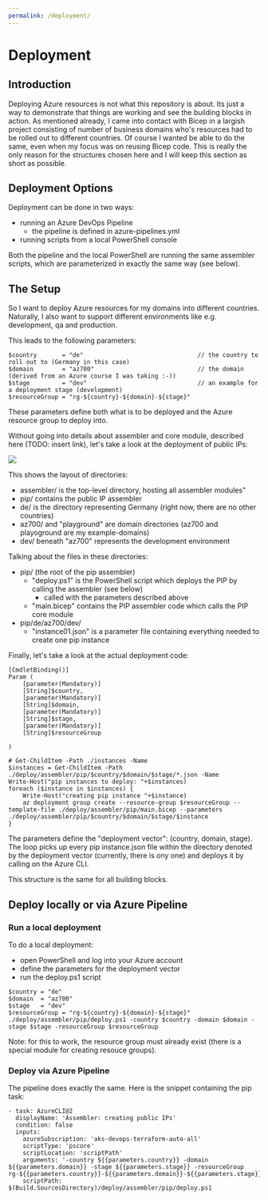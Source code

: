 ```yaml
---
permalink: /deployment/
---
```

# Deployment
## Introduction
Deploying Azure resources is not what this repository is about.
Its just a way to demonstrate that things are working and see the building blocks in action.
As mentioned already, I came into contact with Bicep in a largish project consisting of number of business domains
who's resources had to be rolled out to different countries.
Of course I wanted be able to do the same, even when my focus was on reusing Bicep code.
This is really the only reason for the structures chosen here and I will keep this section as short as possible.

## Deployment Options
Deployment can be done in two ways:
- running an Azure DevOps Pipeline 
  - the pipeline is defined in azure-pipelines.yml
- running scripts from a local PowerShell console

Both the pipeline and the local PowerShell are running the same assembler scripts, which are parameterized in 
exactly the same way (see below).

## The Setup
So I want to deploy Azure resources for my domains into different countries.
Naturally, I also want to support different environments like e.g. development, qa and production.

This leads to the following parameters:
````
$country       = "de"                                // the country to roll out to (Germany in this case)
$domain        = "az700"                             // the domain (derived from an Azure course I was taking :-)) 
$stage         = "dev"                               // an example for a deployment stage (development)
$resourceGroup = "rg-${country}-${domain}-${stage}"
````
These parameters define both what is to be deployed and the Azure resource group to deploy into.

Without going into details about assembler and core module, described here (TODO: insert link), 
let's take a look at the deployment of public IPs:

<img src="{{site.baseurl}}/images/Deploy-PIPs.png">

This shows the layout of directories:
- assembler/ is the top-level directory, hosting all assembler modules"
- pip/ contains the public IP assembler
- de/ is the directory representing Germany (right now, there are no other countries)
- az700/ and "playground" are domain directories (az700 and playoground are my example-domains)
- dev/ beneath "az700" represents the development environment

Talking about the files in these directories:
- pip/ (the root of the pip assembler)
  - "deploy.ps1" is the PowerShell script which deploys the PIP by calling the assembler (see below)
    - called with the parameters described above 
  - "main.bicep" contains the PIP assembler code which calls the PIP core module
- pip/de/az700/dev/
  - "instance01.json" is a parameter file containing everything needed to create one pip instance

Finally, let's take a look at the actual deployment code:
````
[CmdletBinding()]
Param (
    [parameter(Mandatory)]
    [String]$country,
    [parameter(Mandatory)]
    [String]$domain,
    [parameter(Mandatory)]
    [String]$stage,
    [parameter(Mandatory)]
    [String]$resourceGroup

)

# Get-ChildItem -Path ./instances -Name
$instances = Get-ChildItem -Path ./deploy/assembler/pip/$country/$domain/$stage/*.json -Name
Write-Host("pip instances to deploy: "+$instances)
foreach ($instance in $instances) {
    Write-Host("creating pip instance "+$instance)
    az deployment group create --resource-group $resourceGroup --template-file ./deploy/assembler/pip/main.bicep --parameters ./deploy/assembler/pip/$country/$domain/$stage/$instance
}
````
The parameters define the "deployment vector": (country, domain, stage).
The loop picks up every pip instance.json file within the directory denoted by the deployment vector
(currently, there is ony one) and deploys it by calling on the Azure CLI.

This structure is the same for all building blocks.

## Deploy locally or via Azure Pipeline
### Run a local deployment
To do a local deployment:
- open PowerShell and log into your Azure account
- define the parameters for the deployment vector
- run the deploy.ps1 script

````
$country = "de"
$domain  = "az700"
$stage   = "dev"
$resourceGroup = "rg-${country}-${domain}-${stage}"
./deploy/assembler/pip/deploy.ps1 -country $country -domain $domain -stage $stage -resourceGroup $resourceGroup
````
Note: for this to work, the resource group must already exist (there is a special module for creating resouce groups).

### Deploy via Azure Pipeline
The pipeline does exactly the same.
Here is the snippet containing the pip task:
````
- task: AzureCLI@2
  displayName: 'Assembler: creating public IPs'
  condition: false
  inputs:
    azureSubscription: 'aks-devops-terraform-auto-all'
    scriptType: 'pscore'
    scriptLocation: 'scriptPath'
    arguments: '-country ${{parameters.country}} -domain ${{parameters.domain}} -stage ${{parameters.stage}} -resourceGroup rg-${{parameters.country}}-${{parameters.domain}}-${{parameters.stage}}'
    scriptPath: $(Build.SourcesDirectory)/deploy/assembler/pip/deploy.ps1
````

